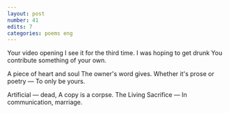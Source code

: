 ```yaml
---
layout: post
number: 41
edits: 7
categories: poems eng
---
```


Your video opening 
I see it for the third time.
I was hoping to get drunk
You contribute something of your own.

A piece of heart and soul 
The owner's word gives.
Whether it's prose or poetry —
To only be yours.

Artificial — dead, 
A copy is a corpse. 
The Living Sacrifice — 
In communication, marriage.
